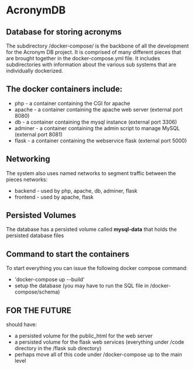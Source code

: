 # AcronymDB
## Database for storing acronyms

The subdirectory /docker-compose/ is the backbone of all the development for the Acronym DB project.
It is comprised of many different pieces that are brought together in the docker-compose.yml file.
It includes subdirectories with information about the various sub systems that are individually dockerized.

## The docker containers include:
   * php - a container containing the CGI for apache
   * apache - a container containing the apache web server (external port 8080)
   * db - a container containing the mysql instance (external port 3306)
   * adminer - a container containing the admin script to manage MySQL (external port 8081)
   * flask - a container containing the webservice flask (external port 5000)

## Networking
   The system also uses named networks to segment traffic between the pieces
   networks:
   * backend - used by php, apache, db, adminer, flask
   * frontend - used by apache, flask

## Persisted Volumes
The database has a persisted volume called **mysql-data** that holds the persisted database files

## Command to start the containers
To start everything you can issue the following docker compose command:
   * 'docker-compose up --build'
   * setup the database (you may have to run the SQL file in /docker-compose/schema)

## FOR THE FUTURE
   should have: 
   * a persisted volume for the public_html for the web server 
   * a persisted volume for the flask web services (everything under /code directory in the /flask sub directory)
   * perhaps move all of this code under /docker-compose up to the main level
